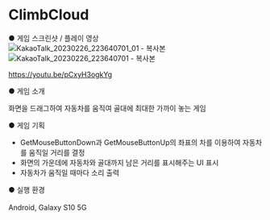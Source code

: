 # ClimbCloud

● 게임 스크린샷 / 플레이 영상<br>
![KakaoTalk_20230226_223640701_01 - 복사본](https://user-images.githubusercontent.com/112921582/221415275-6424fda8-9bd3-4dbe-9f51-69054af87f1d.jpg)![KakaoTalk_20230226_223640701 - 복사본](https://user-images.githubusercontent.com/112921582/221415277-ccd5a60d-03b7-4636-a497-1a2895c1cdc8.jpg)



https://youtu.be/pCxyH3ogkYg<br>

● 게임 소개<br>

화면을 드래그하여 자동차를 움직여 골대에 최대한 가까이 놓는 게임<br>

● 게임 기획

- GetMouseButtonDown과 GetMouseButtonUp의 좌표의 차를 이용하여 자동차를 움직일 거리를 결정
- 화면의 가운데에 자동차와 골대까지 남은 거리를 표시해주는 UI 표시
- 자동차가 움직일 때마다 소리 출력


● 실행 환경<br><br>
Android, Galaxy S10 5G<br>
